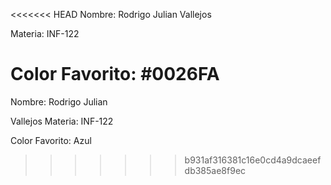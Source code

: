 <<<<<<< HEAD
Nombre: Rodrigo Julian Vallejos 

Materia: INF-122

Color Favorito: #0026FA
=======
Nombre: Rodrigo Julian 

Vallejos Materia: INF-122

Color Favorito: Azul
>>>>>>> b931af316381c16e0cd4a9dcaeefdb385ae8f9ec
